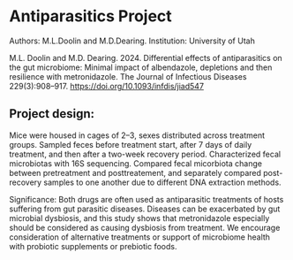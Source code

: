 # Antiparasitics Project
Authors: M.L.Doolin and M.D.Dearing.
Institution: University of Utah

M.L. Doolin and M.D. Dearing. 2024. Differential effects of antiparasitics on the gut microbiome: Minimal impact of albendazole, depletions and then resilience with metronidazole. The Journal of Infectious Diseases 229(3):908–917. <https://doi.org/10.1093/infdis/jiad547>

## Project design:
Mice were housed in cages of 2–3, sexes distributed across treatment groups. Sampled feces before treatment start, after 7 days of daily treatment, and then after a two-week recovery period. Characterized fecal microbiotas with 16S sequencing. Compared fecal micorbiota change between pretreatment and posttreatement, and separately compared post-recovery samples to one another due to different DNA extraction methods.  

Significance: Both drugs are often used as antiparasitic treatments of hosts suffering from gut parasitic diseases. Diseases can be exacerbated by gut microbial dysbiosis, and this study shows that metronidazole especially should be considered as causing dysbiosis from treatment. We encourage consideration of alternative treatments or support of microbiome health with probiotic supplements or prebiotic foods. 
